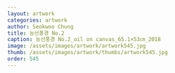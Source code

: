 ```yaml
---
layout: artwork 
categories: artwork 
author: Seokwoo Chung 
title: 능선풍경 No.2 
caption: 능선풍경 No.2_oil on canvas_65.1×53㎝_2018 
image: /assets/images/artwork/artwork545.jpg 
thumb: /assets/images/artwork/thumbs/artwork545.jpg 
order: 545 
---
```

